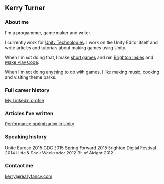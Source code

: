 ## Kerry Turner

### About me

I'm a programmer, game maker and writer.

I currently work for [Unity Technologies](http://unity3d.com/). I work on the Unity Editor itself and write articles and tutorials about making games using Unity.

When I'm not doing that, I make [short games](https://reallyfancy.itch.io/) and run [Brighton Indies](https://twitter.com/brightonindies) and [Make Play Code](https://twitter.com/makeplaycode).

When I'm not doing anything to do with games, I like making music, cooking and visiting theme parks.

### Full career history

[My LinkedIn profile](https://www.linkedin.com/in/kerryturner)

### Articles I've written

[Performance optimization in Unity](https://unity3d.com/learn/tutorials/performance-optimization)

### Speaking history

Unite Europe 2015
GDC 2015
Spring Forward 2015
Brighton Digital Festival 2014
Hide & Seek Weekender 2012
Bit of Alright 2012

### Contact me

[kerry@reallyfancy.com](mailto:kerry@reallyfancy.com)
